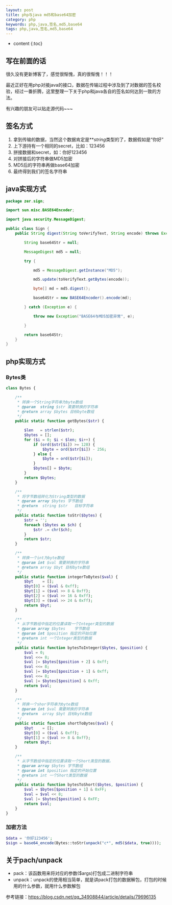 ```yaml
---
layout: post
title: php与java md5和base64加密
category: php
keywords: php,java,签名,md5,base64
tags: php,java,签名,md5,base64
---
```


* content
{:toc}

## 写在前面的话

很久没有更新博客了，感觉很惭愧，真的很惭愧！！！

最近正好在用php对接java的接口，数据在传输过程中涉及到了对数据的签名校验，经过一番折腾，这里整理一下关于php和java各自的签名如何达到一致的方法。

有兴趣的朋友可以贴走源代码~~~

<!--more-->

## 签名方式

1. 拿到传输的数据，当然这个数据肯定是***string*类型的了，数据假如是“你好”
2. 上下游持有一个相同的secret，比如：123456
3. 拼接数据和secret，如：你好123456
4. 对拼接后的字符串做MD5加密
5. MD5后的字符串再做base64加密
6. 最终得到我们的签名字符串

## java实现方式

```java
package zer.sign;

import sun.misc.BASE64Encoder;

import java.security.MessageDigest;

public class Sign {
    public String digest(String toVerifyText, String encode) throws Exception {

        String base64Str = null;

        MessageDigest md5 = null;

        try {

            md5 = MessageDigest.getInstance("MD5");

            md5.update(toVerifyText.getBytes(encode));

            byte[] md = md5.digest();

            base64Str = new BASE64Encoder().encode(md);

        } catch (Exception e) {

            throw new Exception("BASE64与MD5加密异常", e);

        }

        return base64Str;
    }
}
```

## php实现方式

### Bytes类

```php
class Bytes {

    /**
     * 转换一个String字符串为byte数组
     * @param  string $str 需要转换的字符串
     * @return array $bytes 目标byte数组
     */
    public static function getBytes($str) {

        $len   = strlen($str);
        $bytes = [];
        for ($i = 0; $i < $len; $i++) {
            if (ord($str[$i]) >= 128) {
                $byte = ord($str[$i]) - 256;
            } else {
                $byte = ord($str[$i]);
            }
            $bytes[] = $byte;
        }
        return $bytes;
    }

    /**
     * 将字节数组转化为String类型的数据
     * @param array $bytes 字节数组
     * @return  string $str   目标字符串
     */
    public static function toStr($bytes) {
        $str = '';
        foreach ($bytes as $ch) {
            $str .= chr($ch);
        }
        return $str;
    }

    /**
     * 转换一个int为byte数组
     * @param int $val 需要转换的字符串
     * @return array $byt 目标byte数组
     */
    public static function integerToBytes($val) {
        $byt    = [];
        $byt[0] = ($val & 0xff);
        $byt[1] = ($val >> 8 & 0xff);
        $byt[2] = ($val >> 16 & 0xff);
        $byt[3] = ($val >> 24 & 0xff);
        return $byt;
    }

    /**
     * 从字节数组中指定的位置读取一个Integer类型的数据
     * @param array $bytes    字节数组
     * @param int $position 指定的开始位置
     * @return int 一个Integer类型的数据
     */
    public static function bytesToInteger($bytes, $position) {
        $val = 0;
        $val <<= 8;
        $val |= $bytes[$position + 2] & 0xff;
        $val <<= 8;
        $val |= $bytes[$position + 1] & 0xff;
        $val <<= 8;
        $val |= $bytes[$position] & 0xff;
        return $val;
    }

    /**
     * 转换一个shor字符串为byte数组
     * @param int $val 需要转换的字符串
     * @return  array $byt 目标byte数组
     */
    public static function shortToBytes($val) {
        $byt    = [];
        $byt[0] = ($val & 0xff);
        $byt[1] = ($val >> 8 & 0xff);
        return $byt;
    }

    /**
     * 从字节数组中指定的位置读取一个Short类型的数据。
     * @param array $bytes 字节数组
     * @param int $position 指定的开始位置
     * @return int 一个Short类型的数据
     */
    public static function bytesToShort($bytes, $position) {
        $val = $bytes[$position + 1] & 0xFF;
        $val = $val << 8;
        $val |= $bytes[$position] & 0xFF;
        return $val;
    }
}
```

### 加密方法

```php
$data = '你好123456';
$sign = base64_encode(Bytes::toStr(unpack("c*", md5($data, true))));
```

## 关于pach/unpack

* pack：该函数用来将对应的参数($args)打包成二进制字符串
* unpack：unpack的使用相当简单，就是讲pack打包的数据解包，打包的时候用的什么参数，就用什么参数解包

参考链接：<a href="https://blog.csdn.net/qq_34908844/article/details/79696135" target="_blank">https://blog.csdn.net/qq_34908844/article/details/79696135</a>





